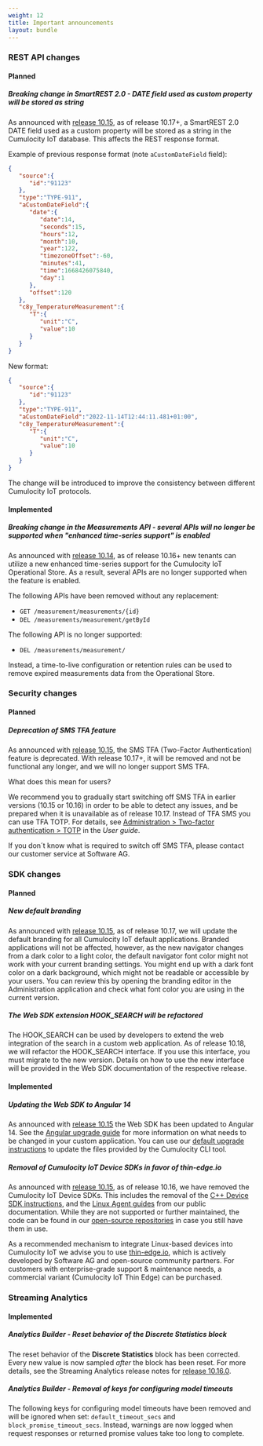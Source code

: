 ```yaml
---
weight: 12
title: Important announcements
layout: bundle
---
```


### REST API changes

#### Planned

##### Breaking change in SmartREST 2.0 - DATE field used as custom property will be stored as string
As announced with [release 10.15](/release-10-15-0/announcements-10-15-0), as of release 10.17+, a SmartREST 2.0 DATE field used as a custom property will be stored as a string in the Cumulocity IoT database.
This affects the REST response format.

Example of previous response format (note `aCustomDateField` field):

```json
{
   "source":{
      "id":"91123"
   },
   "type":"TYPE-911",
   "aCustomDateField":{
      "date":{
         "date":14,
         "seconds":15,
         "hours":12,
         "month":10,
         "year":122,
         "timezoneOffset":-60,
         "minutes":41,
         "time":1668426075840,
         "day":1
      },
      "offset":120
   },
   "c8y_TemperatureMeasurement":{
      "T":{
         "unit":"C",
         "value":10
      }
   }
}
```

New format:

```json
{
   "source":{
      "id":"91123"
   },
   "type":"TYPE-911",
   "aCustomDateField":"2022-11-14T12:44:11.481+01:00",
   "c8y_TemperatureMeasurement":{
      "T":{
         "unit":"C",
         "value":10
      }
   }
}
```
The change will be introduced to improve the consistency between different Cumulocity IoT protocols.

#### Implemented

##### Breaking change in the Measurements API - several APIs will no longer be supported when "enhanced time-series support" is enabled

As announced with [release 10.14](/release-10-14-0/announcements-10-14-0), as of release 10.16+ new tenants can utilize a new enhanced time-series support for the Cumulocity IoT Operational Store. As a result, several APIs are no longer supported when the feature is enabled.

The following APIs have been removed without any replacement:

* `GET /measurement/measurements/{id}`
* `DEL /measurements/measurement/getById`

The following API is no longer supported:

* `DEL /measurements/measurement/`

Instead, a time-to-live configuration or retention rules can be used to remove expired measurements data from the Operational Store.

### Security changes

#### Planned

##### Deprecation of SMS TFA feature

As announced with [release 10.15](/release-10-15-0/announcements-10-15-0), the SMS TFA (Two-Factor Authentication) feature is deprecated. With release 10.17+, it will be removed and not be functional any longer, and we will no longer support SMS TFA.

What does this mean for users?

We recommend you to gradually start switching off SMS TFA in earlier versions (10.15 or 10.16) in order to be able to detect any issues, and be prepared when it is unavailable as of release 10.17. Instead of TFA SMS you can use TFA TOTP. For details, see [Administration > Two-factor authentication > TOTP](https://cumulocity.com/guides/10.16.0/users-guide/administration/#totp-google-authenticator) in the *User guide*.

If you don´t know what is required to switch off SMS TFA, please contact our customer service at Software AG.


### SDK changes

#### Planned

##### New default branding

As announced with [release 10.15](/release-10-15-0/announcements-10-15-0), as of release 10.17, we will update the default branding for all Cumulocity IoT default applications. Branded applications will not be affected, however, as the new navigator changes from a dark color to a light color, the default navigator font color might not work with your current branding settings. You might end up with a dark font color on a dark background, which might not be readable or accessible by your users. You can review this by opening the branding editor in the Administration application and check what font color you are using in the current version.

##### The Web SDK extension HOOK_SEARCH will be refactored
The HOOK_SEARCH can be used by developers to extend the web integration of the search in a custom web application. As of release 10.18, we will refactor the HOOK_SEARCH interface. If you use this interface, you must migrate to the new version. Details on how to use the new interface will be provided in the Web SDK documentation of the respective release.

#### Implemented

##### Updating the Web SDK to Angular 14

As announced with [release 10.15](/release-10-15-0/announcements-10-15-0) the Web SDK has been updated to Angular 14. See the [Angular upgrade guide](https://v14.angular.io/guide/update-to-latest-version) for more information on what needs to be changed in your custom application. You can use our [default upgrade instructions](https://cumulocity.com/guides/web/upgrade/#update-to-an-newer-version) to update the files provided by the Cumulocity CLI tool.

##### Removal of Cumulocity IoT Device SDKs in favor of thin-edge.io

As announced with [release 10.15](/release-10-15-0/announcements-10-15-0), as of release 10.16, we have removed the Cumulocity IoT Device SDKs. This includes the removal of the [C++ Device SDK instructions](https://cumulocity.com/guides/10.15.0/device-sdk/cpp/), and the [Linux Agent guides](https://cumulocity.com/guides/10.15.0/device-sdk/linux-agent-user-guide/) from our public documentation. While they are not supported or further maintained, the code can be found in our [open-source repositories](https://github.com/SoftwareAG) in case you still have them in use.

As a recommended mechanism to integrate Linux-based devices into Cumulocity IoT we advise you to use [thin-edge.io](https://thin-edge.io/), which is actively developed by Software AG and open-source community partners. For customers with enterprise-grade support & maintenance needs, a commercial variant (Cumulocity IoT Thin Edge) can be purchased.

### Streaming Analytics

#### Implemented

##### Analytics Builder - Reset behavior of the Discrete Statistics block

The reset behavior of the **Discrete Statistics** block has been corrected.
Every new value is now sampled *after* the block has been reset. For more details,
see the Streaming Analytics release notes for [release 10.16.0](/release-10-16-0/streaming-analytics-10-16-0).

##### Analytics Builder - Removal of keys for configuring model timeouts

The following keys for configuring model timeouts have been removed and will be ignored when set:
`default_timeout_secs` and `block_promise_timeout_secs`.
Instead, warnings are now logged when request responses or returned promise values take too long to complete.
